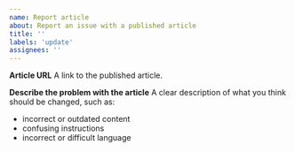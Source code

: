```yaml
---
name: Report article
about: Report an issue with a published article
title: ''
labels: 'update'
assignees: ''
---
```


**Article URL**
A link to the published article.

**Describe the problem with the article**
A clear description of what you think should be changed, such as:

- incorrect or outdated content
- confusing instructions
- incorrect or difficult language
